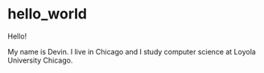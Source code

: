 # hello_world

Hello!

My name is Devin. I live in Chicago and I study computer science at Loyola University Chicago.
